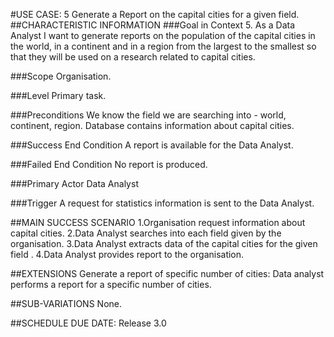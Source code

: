 #USE CASE: 5 Generate a Report on the capital cities for a given field.
##CHARACTERISTIC INFORMATION
###Goal in Context
5. As a Data Analyst I want to generate reports on the population of the capital cities in the world, in a continent and in a region from the largest to the smallest so that they will be used on a research related to capital cities.

###Scope
Organisation.

###Level
Primary task.

###Preconditions
We know the field we are searching into - world, continent, region. Database contains information about capital cities.

###Success End Condition
A report is available for the Data Analyst.

###Failed End Condition
No report is produced.

###Primary Actor
Data Analyst

###Trigger
A request for statistics information is sent to the Data Analyst.

##MAIN SUCCESS SCENARIO
1.Organisation request information about capital cities.
2.Data Analyst searches into each field given by the organisation.
3.Data Analyst extracts data of the capital cities for the given field .
4.Data Analyst provides report to the organisation.

##EXTENSIONS
Generate a report of specific number of cities:
Data analyst performs a report for a specific number of cities.

##SUB-VARIATIONS
None.


##SCHEDULE
DUE DATE: Release 3.0